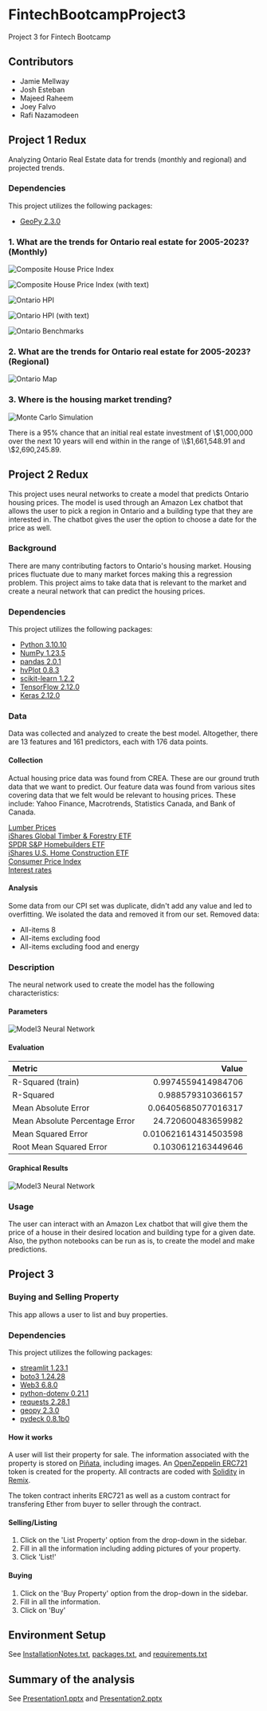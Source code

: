 # FintechBootcampProject3
Project 3 for Fintech Bootcamp 

## Contributors
- Jamie Mellway
- Josh Esteban
- Majeed Raheem
- Joey Falvo
- Rafi Nazamodeen

## Project 1 Redux
Analyzing Ontario Real Estate data for trends (monthly and regional) and projected trends.

### Dependencies
This project utilizes the following packages:
- [GeoPy 2.3.0](https://pypi.org/project/geopy/)

### 1. What are the trends for Ontario real estate for 2005-2023? (Monthly)

![Composite House Price Index](Images/CompositeHousePriceIndex_no_text.png "Composite House Price Index")

![Composite House Price Index (with text)](Images/CompositeHousePriceIndex.png "Composite House Price Index")

![Ontario HPI](Images/OntarioHPI.png "Ontario HPI")

![Ontario HPI (with text)](Images/OntarioHPI_with_text.png "Ontario HPI")

![Ontario Benchmarks](Images/OntarioBenchmarks.png "Ontario Benchmarks")

### 2. What are the trends for Ontario real estate for 2005-2023? (Regional)

![Ontario Map](Images/OntarioMap.png "Ontario Map")

### 3. Where is the housing market trending? 

![Monte Carlo Simulation](Images/MonteCarlo.png "Monte Carlo Simulation")

There is a 95% chance that an initial real estate investment of \\$1,000,000 over the next 10 years will end within in the range of \\$1,661,548.91 and \\$2,690,245.89.

## Project 2 Redux
This project uses neural networks to create a model that predicts Ontario housing prices. The model is used through an Amazon Lex chatbot that allows the user to pick a region in Ontario and a building type that they are interested in. The chatbot gives the user the option to choose a date for the price as well.

### Background
There are many contributing factors to Ontario's housing market. Housing prices fluctuate due to many market forces making this a regression problem. This project aims to take data that is relevant to the market and create a neural network that can predict the housing prices.

### Dependencies
This project utilizes the following packages:
- [Python 3.10.10](https://www.python.org/)
- [NumPy 1.23.5](https://numpy.org/)
- [pandas 2.0.1](https://pandas.pydata.org/)
- [hvPlot 0.8.3](https://hvplot.holoviz.org/)
- [scikit-learn 1.2.2](https://scikit-learn.org/stable/)
- [TensorFlow 2.12.0](https://www.tensorflow.org/)
- [Keras 2.12.0](https://keras.io/)

### Data
Data was collected and analyzed to create the best model. Altogether, there are 13 features and 161 predictors, each with 176 data points.

#### Collection
Actual housing price data was found from CREA. These are our ground truth data that we want to predict. Our feature data was found from various sites covering data that we felt would be relevant to housing prices. These include: Yahoo Finance, Macrotrends, Statistics Canada, and Bank of Canada.

[Lumber Prices](https://www.macrotrends.net/2637/lumber-prices-historical-chart-data)    
[iShares Global Timber & Forestry ETF](https://finance.yahoo.com/quote/WOOD/history?p=WOOD)    
[SPDR S&P Homebuilders ETF](https://finance.yahoo.com/quote/XHB/history?p=XHB)   
[iShares U.S. Home Construction ETF](https://finance.yahoo.com/quote/ITB/history?p=ITB)    
[Consumer Price Index](https://www150.statcan.gc.ca/t1/tbl1/en/tv.action?pid=1810000601&cubeTimeFrame.startMonth=12&cubeTimeFrame.startYear=2005&cubeTimeFrame.endMonth=04&cubeTimeFrame.endYear=2023&referencePeriods=20051201%2C20230401)    
[Interest rates](https://www.bankofcanada.ca/rates/interest-rates/canadian-interest-rates/) 

#### Analysis
Some data from our CPI set was duplicate, didn't add any value and led to overfitting. We isolated the data and removed it from our set.
Removed data:
- All-items 8
- All-items excluding food
- All-items excluding food and energy

### Description
The neural network used to create the model has the following characteristics:

#### Parameters
![Model3 Neural Network](https://github.com/JamieMellway/FintechBootcampProject2/blob/main/Images/Model3_nn.png)

#### Evaluation
|Metric|Value|
|:---|---:|
|R-Squared (train)|0.9974559414984706|
|R-Squared|0.988579310366157|
|Mean Absolute Error|0.06405685077016317|
|Mean Absolute Percentage Error|24.720600483659982|
|Mean Squared Error|0.010621614314503598|
|Root Mean Squared Error|0.1030612163449646|

#### Graphical Results
![Model3 Neural Network](https://github.com/JamieMellway/FintechBootcampProject2/blob/main/Images/actual_and_predicted_model3.png)

### Usage
The user can interact with an Amazon Lex chatbot that will give them the price of a house in their desired location and building type for a given date. Also, the python notebooks can be run as is, to create the model and make predictions.

## Project 3
### Buying and Selling Property
This app allows a user to list and buy properties.

### Dependencies
This project utilizes the following packages:
- [streamlit 1.23.1](https://pypi.org/project/streamlit/)
- [boto3 1.24.28](https://boto3.amazonaws.com/v1/documentation/api/latest/index.html)
- [Web3 6.8.0](https://web3py.readthedocs.io/en/stable/)
- [python-dotenv 0.21.1](https://pypi.org/project/python-dotenv/)
- [requests 2.28.1](https://pypi.org/project/requests/)
- [geopy 2.3.0](https://pypi.org/project/geopy/)
- [pydeck 0.8.1b0](https://pypi.org/project/pydeck/)

#### How it works
A user will list their property for sale. The information associated with the property is stored on [Piñata](https://www.pinata.cloud/), including images. An [OpenZeppelin ERC721](https://docs.openzeppelin.com/contracts/2.x/erc721) token is created for the property. All contracts are coded with [Solidity](https://soliditylang.org/) in [Remix](https://remix.ethereum.org/).

The token contract inherits ERC721 as well as a custom contract for transfering Ether from buyer to seller through the contract.

#### Selling/Listing    
1. Click on the 'List Property' option from the drop-down in the sidebar.
2. Fill in all the information including adding pictures of your property.
3. Click 'List!'

#### Buying    
1. Click on the 'Buy Property' option from the drop-down in the sidebar.
2. Fill in all the information.
3. Click on 'Buy'

## Environment Setup
See [InstallationNotes.txt](InstallationNotes.txt), [packages.txt](packages.txt), and [requirements.txt](streamlit/requirements.txt)

## Summary of the analysis
See [Presentation1.pptx](Presentation1.pptx) and [Presentation2.pptx](Presentation2.pptx)
